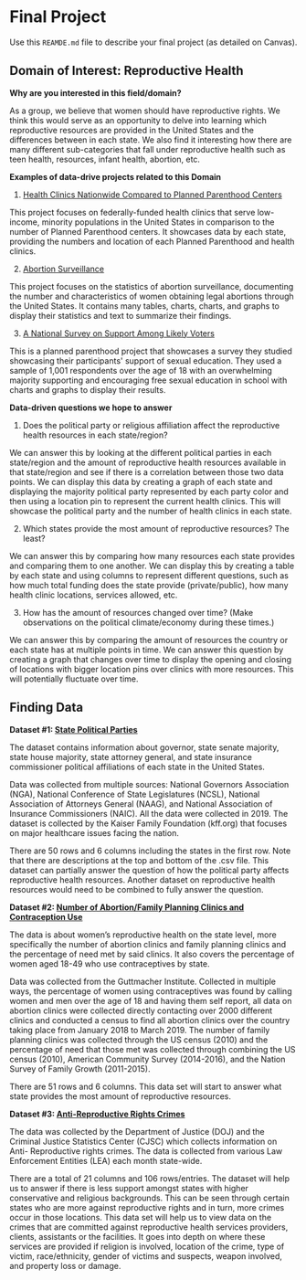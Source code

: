 # Final Project
Use this `REAMDE.md` file to describe your final project (as detailed on Canvas).

## Domain of Interest: Reproductive Health
**Why are you interested in this field/domain?**

As a group, we believe that women should have reproductive rights. We think this would serve as an opportunity to delve into learning which reproductive resources are provided in the United States and the differences between in each state. We also find it interesting how there are many different sub-categories that fall under reproductive health such as teen health, resources, infant health, abortion, etc.

**Examples of data-drive projects related to this Domain**

1. [Health Clinics Nationwide Compared to Planned Parenthood Centers](https://lozierinstitute.org/health-clinics-nationwide-compared-to-planned-parenthood-centers/)

This project focuses on federally-funded health clinics that serve low-income, minority populations in the United States in comparison to the number of Planned Parenthood centers. It showcases data by each state, providing the numbers and location of each Planned Parenthood and health clinics.

2. [Abortion Surveillance](https://www.cdc.gov/mmwr/volumes/68/ss/ss6811a1.htm)

This project focuses on the statistics of abortion surveillance, documenting the number and characteristics of women obtaining legal abortions through the United States. It contains many tables, charts, charts, and graphs to display their statistics and text to summarize their findings.

3. [A National Survey on Support Among Likely Voters](https://www.plannedparenthood.org/uploads/filer_public/7a/ac/7aacf0ad-fd1c-4dcc-b65f-47e3c3754e0d/sex_education_-_a_national_survey_on_support_among_likely_voters_logo.pdf)

This is a planned parenthood project that showcases a survey they studied showcasing their participants' support of sexual education. They used a sample of 1,001 respondents over the age of 18 with an overwhelming majority supporting and encouraging free sexual education in school with charts and graphs to display their results.

**Data-driven questions we hope to answer**

1. Does the political party or religious affiliation affect the reproductive health resources in each state/region?

We can answer this by looking at the different political parties in each state/region and the amount of reproductive health resources available in that state/region and see if there is a correlation between those two data points. We can display this data by creating a graph of each state and displaying the majority political party represented by each party color and then using a location pin to represent the current health clinics. This will showcase the political party and the number of health clinics in each state.

2. Which states provide the most amount of reproductive resources? The least?

We can answer this by comparing how many resources each state provides and comparing them to one another. We can display this by creating a table by each state and using columns to represent different questions, such as how much total funding does the state provide (private/public), how many health clinic locations, services allowed, etc.

3. How has the amount of resources changed over time? (Make observations on the political climate/economy during these times.)

We can answer this by comparing the amount of resources the country or each state has at multiple points in time. We can answer this question by creating a graph that changes over time to display the opening and closing of locations with bigger location pins over clinics with more resources. This will potentially fluctuate over time.

## Finding Data

**Dataset #1: [State Political Parties](https://www.kff.org/other/state-indicator/state-political-parties/?currentTimeframe=0&sortModel=%7B%22colId%22:%22Location%22,%22sort%22:%22asc%22%7D)**

The dataset contains information about governor, state senate majority, state house majority, state attorney general, and state insurance commissioner political affiliations of each state in the United States.

Data was collected from multiple sources: National Governors Association (NGA), National Conference of State Legislatures (NCSL), National Association of Attorneys General (NAAG), and National Association of Insurance Commissioners (NAIC). All the data were collected in 2019. The dataset is collected by the Kaiser Family Foundation (kff.org) that focuses on major healthcare issues facing the nation.

There are 50 rows and 6 columns including the states in the first row. Note that there are descriptions at the top and bottom of the .csv file.
This dataset can partially answer the question of how the political party affects reproductive health resources. Another dataset on reproductive health resources would need to be combined to fully answer the question.

**Dataset #2: [Number of Abortion/Family Planning Clinics and Contraception Use](https://data.guttmacher.org/states/table?dataset=data&state=AL+AK+AZ+AR+CA+CO+CT+DE+DC+FL+GA+HI+ID+IL+IN+IA+KS+KY+LA+ME+MD+MA+MI+MN+MS+MO+MT+NE+NV+NH+NJ+NM+NY+NC+ND+OH+OK+OR+PA+RI+SC+SD+TN+TX+UT+VT+VA+WA+WV+WI+WY&topics=57+283+105+256)**


The data is about women’s reproductive health on the state level, more specifically the number of abortion clinics and family planning clinics and the percentage of need met by said clinics. It also covers the percentage of women aged 18-49 who use contraceptives by state.

Data was collected from the Guttmacher Institute. Collected in multiple ways, the percentage of women using contraceptives was found by calling women and men over the age of 18 and having them self report, all data on abortion clinics were collected directly contacting over 2000 different clinics and conducted a census to find all abortion clinics over the country taking place from January 2018 to March 2019. The number of family planning clinics was collected through the US census (2010) and the percentage of need that those met was collected through combining the US census (2010), American Community Survey (2014-2016), and the Nation Survey of Family Growth (2011-2015).

There are 51 rows and 6 columns. This data set will start to answer what state provides the most amount of reproductive resources.

**Dataset #3: [Anti-Reproductive Rights Crimes](https://openjustice.doj.ca.gov/data)**

The data was collected by the Department of Justice (DOJ) and the Criminal Justice Statistics Center (CJSC) which collects information on Anti- Reproductive rights crimes. The data is collected from various Law Enforcement Entities (LEA) each month state-wide.

There are a total of 21 columns and 106 rows/entries. The dataset will help us to answer if there is less support amongst states with higher conservative and religious backgrounds. This can be seen through certain states who are more against reproductive rights and in turn, more crimes occur in those locations. This data set will help us to view data on the crimes that are committed against reproductive health services providers, clients, assistants or the facilities. It goes into depth on where these services are provided if religion is involved, location of the crime, type of victim, race/ethnicity, gender of victims and suspects, weapon involved, and property loss or damage.
